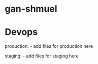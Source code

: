 # gan-shmuel
# Devops

production:
    - add files for production here

staging:
    - add files for staging here

